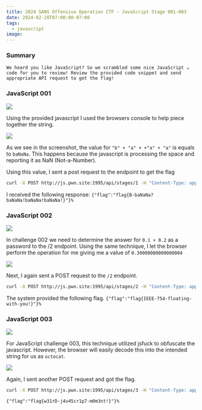 ```yaml
---
title: 2024 SANS Offensive Operation CTF - JavaScript Stage 001-003
date: 2024-02-28T07:00:00-07:00
tags:
  - javascript
image: 
---
```



### Summary
```
We heard you like JavaScript? So we scrambled some nice JavaScript ☕ code for you to review! Review the provided code snippet and send appropriate API request to get the flag!
```

### JavaScript 001

![](/2024sansctf/js001.png)

Using the provided javascript I used the browsers console to help piece together the string.  

![](/2024sansctf/js001-2.png)

As we see in the screenshot, the value for `"b" + "a" + +"a" + "a"` is equals to `baNaNa`.  This happens because the javascript is processing the space and reporting it as NaN (Not-a-Number). 

Using this value, I sent a post request to the endpoint to get the flag
```bash
curl -X POST http://js.pwn.site:1995/api/stages/1 -H "Content-Type: application/json" -d '{"password":"baNaNa"}'
```
I received the following response:
`{"flag":"flag{B-baNaNa?baNaNa!baNaNa!baNaNa!}"}% `

### JavaScript 002

![](/2024/sansctf/js002.png)

In challenge 002 we need to determine the answer for `0.1 + 0.2` as a password to the /2 endpoint.  Using the same technique, I let the browser perform the operation for me giving me a value of `0.30000000000000004`

![](/2024/sansctf/js002-2.png)

Next, I again sent a POST request to the `/2` endpoint. 

```bash
curl -X POST http://js.pwn.site:1995/api/stages/2 -H "Content-Type: application/json" -d '{"password":"0.30000000000000004"}'
```

The system provided the following flag.
`{"flag":"flag{IEEE-754-floating-with-you!}"}% `

### JavaScript 003

![](/2024/sansctf/js003.png)

For JavaScript challenge 003, this technique utilized jsfuck to obfuscate the javascript.  However, the browser will easily decode this into the intended string for us as `octocat`.

![](/2024/sansctf/js003-2.png)

Again, I sent another POST request and got the flag.

```bash
curl -X POST http://js.pwn.site:1995/api/stages/3 -H "Content-Type: application/json" -d '{"password":"octocat"}'
```

`{"flag":"flag{w31rD-j4v45cr1p7-m0m3nt!}"}% `




